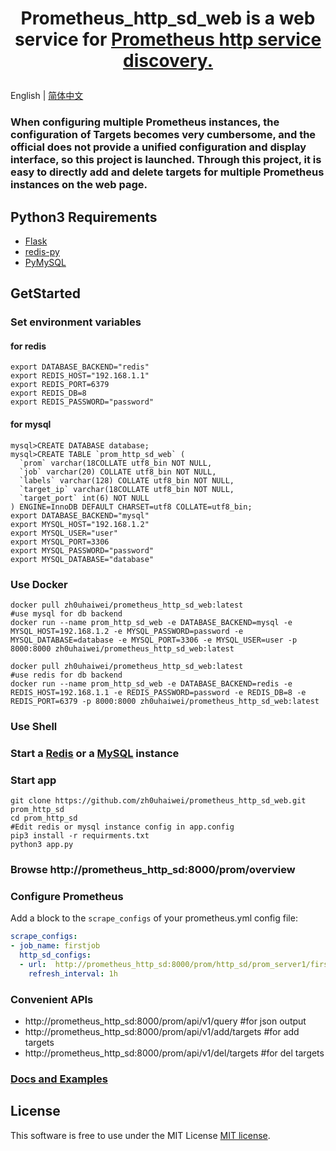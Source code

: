 # <p align="center">Prometheus_http_sd_web is a web service for <a href="https://prometheus.io/docs/prometheus/latest/http_sd/">Prometheus http service discovery.</a></p>

English | [简体中文](README_zh.md)

### When configuring multiple Prometheus instances, the configuration of Targets becomes very cumbersome, and the official does not provide a unified configuration and display interface, so this project is launched. Through this project, it is easy to directly add and delete targets for multiple Prometheus instances on the web page.

## Python3 Requirements
- <a href="https://flask.palletsprojects.com/en/2.3.x/">Flask</a>
- <a href="https://pypi.org/project/redis/">redis-py</a>
- <a href="https://github.com/PyMySQL/PyMySQL">PyMySQL</a>

## GetStarted
### Set environment variables
#### for redis
```shell
export DATABASE_BACKEND="redis"
export REDIS_HOST="192.168.1.1"
export REDIS_PORT=6379
export REDIS_DB=8
export REDIS_PASSWORD="password"
```
#### for mysql
```shell
mysql>CREATE DATABASE database;
mysql>CREATE TABLE `prom_http_sd_web` (
  `prom` varchar(18COLLATE utf8_bin NOT NULL,
  `job` varchar(20) COLLATE utf8_bin NOT NULL,
  `labels` varchar(128) COLLATE utf8_bin NOT NULL,
  `target_ip` varchar(18COLLATE utf8_bin NOT NULL,
  `target_port` int(6) NOT NULL
) ENGINE=InnoDB DEFAULT CHARSET=utf8 COLLATE=utf8_bin;
export DATABASE_BACKEND="mysql"
export MYSQL_HOST="192.168.1.2"
export MYSQL_USER="user"
export MYSQL_PORT=3306
export MYSQL_PASSWORD="password"
export MYSQL_DATABASE="database"
```
### Use Docker
```shell
docker pull zh0uhaiwei/prometheus_http_sd_web:latest
#use mysql for db backend
docker run --name prom_http_sd_web -e DATABASE_BACKEND=mysql -e MYSQL_HOST=192.168.1.2 -e MYSQL_PASSWORD=password -e MYSQL_DATABASE=database -e MYSQL_PORT=3306 -e MYSQL_USER=user -p 8000:8000 zh0uhaiwei/prometheus_http_sd_web:latest
```
```shell
docker pull zh0uhaiwei/prometheus_http_sd_web:latest
#use redis for db backend
docker run --name prom_http_sd_web -e DATABASE_BACKEND=redis -e REDIS_HOST=192.168.1.1 -e REDIS_PASSWORD=password -e REDIS_DB=8 -e REDIS_PORT=6379 -p 8000:8000 zh0uhaiwei/prometheus_http_sd_web:latest
```

### Use Shell
### Start a <a href="https://redis.io/docs/getting-started/">Redis</a> or a <a href="https://docs.oracle.com/en-us/iaas/mysql-database/doc/getting-started.html">MySQL</a> instance
### Start app
```shell
git clone https://github.com/zh0uhaiwei/prometheus_http_sd_web.git prom_http_sd
cd prom_http_sd
#Edit redis or mysql instance config in app.config
pip3 install -r requirments.txt
python3 app.py
```
### Browse http://prometheus_http_sd:8000/prom/overview
### Configure Prometheus
Add a block to the `scrape_configs` of your prometheus.yml config file:
```yaml
scrape_configs:
- job_name: firstjob
  http_sd_configs:
  - url:  http://prometheus_http_sd:8000/prom/http_sd/prom_server1/firstjob
    refresh_interval: 1h
```

### Convenient APIs
- http://prometheus_http_sd:8000/prom/api/v1/query #for json output
- http://prometheus_http_sd:8000/prom/api/v1/add/targets #for add targets
- http://prometheus_http_sd:8000/prom/api/v1/del/targets #for del targets

### <a href="https://github.com/zh0uhaiwei/prometheus_http_sd_web/blob/main/docs/Examples.md">Docs and Examples</a>

## License

This software is free to use under the MIT License [MIT license](/LICENSE).
